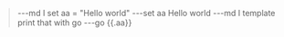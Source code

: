 >---md
I set aa = "Hello world"
>---set aa
Hello world
>---md
I template print that with go
>---go
{{.aa}}


